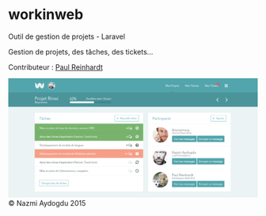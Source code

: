# workinweb
Outil de gestion de projets - Laravel

Gestion de projets, des tâches, des tickets...

Contributeur : 
[Paul Reinhardt](https://www.anthedesign.fr/author/paul-reinhardt/)

![Project View UI](/public/WorkinWeb_Project-Single_v1.0.png?raw=true "Project View")
© Nazmi Aydogdu 2015
